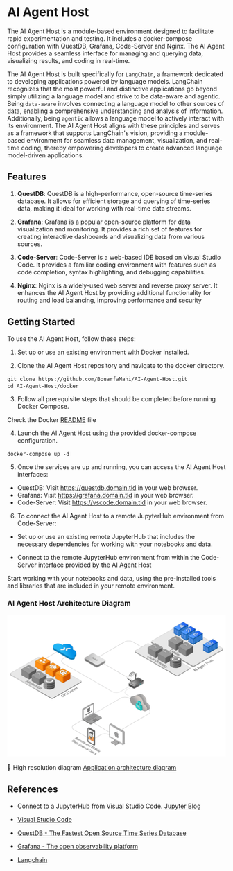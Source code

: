# AI Agent Host

The AI Agent Host is a module-based environment designed to facilitate rapid experimentation and testing. It includes a docker-compose configuration with QuestDB, Grafana, Code-Server and Nginx. The AI Agent Host provides a seamless interface for managing and querying data, visualizing results, and coding in real-time.

The AI Agent Host is built specifically for `LangChain`, a framework dedicated to developing applications powered by language models. LangChain recognizes that the most powerful and distinctive applications go beyond simply utilizing a language model and strive to be data-aware and agentic. Being `data-aware` involves connecting a language model to other sources of data, enabling a comprehensive understanding and analysis of information. Additionally, being `agentic` allows a language model to actively interact with its environment. The AI Agent Host aligns with these principles and serves as a framework that supports LangChain's vision, providing a module-based environment for seamless data management, visualization, and real-time coding, thereby empowering developers to create advanced language model-driven applications.

## Features

1. **QuestDB**: QuestDB is a high-performance, open-source time-series database. It allows for efficient storage and querying of time-series data, making it ideal for working with real-time data streams.

2. **Grafana**: Grafana is a popular open-source platform for data visualization and monitoring. It provides a rich set of features for creating interactive dashboards and visualizing data from various sources.

3. **Code-Server**: Code-Server is a web-based IDE based on Visual Studio Code. It provides a familiar coding environment with features such as code completion, syntax highlighting, and debugging capabilities.

4. **Nginx**: Nginx is a widely-used web server and reverse proxy server. It enhances the AI Agent Host by providing additional functionality for routing and load balancing, improving performance and security

## Getting Started

To use the AI Agent Host, follow these steps:

1. Set up or use an existing environment with Docker installed.

2. Clone the AI Agent Host repository and navigate to the docker directory.
```
git clone https://github.com/BouarfaMahi/AI-Agent-Host.git
cd AI-Agent-Host/docker

```

3. Follow all prerequisite steps that should be completed before running Docker Compose.

Check the Docker [README](https://github.com/BouarfaMahi/AI-Agent-Host/tree/main/docker) file


4. Launch the AI Agent Host using the provided docker-compose configuration.

```
docker-compose up -d

```

5. Once the services are up and running, you can access the AI Agent Host interfaces:

- QuestDB: Visit https://questdb.domain.tld in your web browser.
- Grafana: Visit https://grafana.domain.tld in your web browser.
- Code-Server: Visit https://vscode.domain.tld in your web browser.

6. To connect the AI Agent Host to a remote JupyterHub environment from Code-Server:

- Set up or use an existing remote JupyterHub that includes the necessary dependencies for working with your notebooks and data.

- Connect to the remote JupyterHub environment from within the Code-Server interface provided by the AI Agent Host

Start working with your notebooks and data, using the pre-installed tools and libraries that are included in your remote environment.


### AI Agent Host Architecture Diagram

 ![AI Agent Host diagram](./ai-agent-host-diagram.png)
 
:pencil: High resolution diagram [Application architecture diagram](https://raw.githubusercontent.com/BouarfaMahi/AI-Agent-Host/master/ai-agent-host-diagram.png)



## References


- Connect to a JupyterHub from Visual Studio Code. [Jupyter Blog](https://blog.jupyter.org/connect-to-a-jupyterhub-from-visual-studio-code-ed7ed3a31bcb)

- [Visual Studio Code](https://code.visualstudio.com/)

- [QuestDB - The Fastest Open Source Time Series Database](https://questdb.io/)

- [Grafana - The open observability platform](https://grafana.com/)

- [Langchain](https://python.langchain.com)


